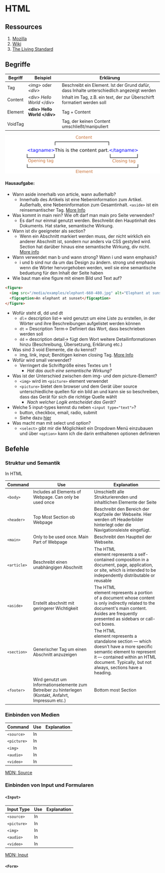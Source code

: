 # HTML

## Ressources

1. [Mozilla](https://developer.mozilla.org/en-US/)
1. [Wiki](https://en.wikipedia.org/wiki/List_of_XML_and_HTML_character_entity_references)
1. [The Living Standard](https://html.spec.whatwg.org/dev/)

## Begriffe

| Begriff | Beispiel                       | Erklärung                                                                                  |
| ------- | ------------------------------ | ------------------------------------------------------------------------------------------ |
| Tag     | _\<img>_ oder _\<div>_         | Beschreibt ein Element. Ist der Grund dafür, dass Inhalte unterschiedlich angezeigt werden |
| Content | \<div> _Hello World_ \</div>   | Inhalt im Tag, z.B. ein text, der zur Überschirft formatiert werden soll                   |
| Element | **\<div> Hello World \</div>** | Tag + Content                                                                              |
| VoidTag | <img src="" alt="">            | Tag, der keinen Content umschließt/manipuliert                                             |

![Element Struktur](/resources/html_element-structure.png)

#### Hausaufgabe:

- Wann aside innerhalb von article, wann außerhalb?
  - Innerhalb des Artikels ist eine Nebeninformation zum Artikel. Außerhalb, eine Nebeninformation zum Gesamtinhalt. `<aside>` ist ein reinsemantischer Tag. [More Info](http://html5doctor.com/aside-revisited/)
- Was kommt in main rein? Wie oft darf man main pro Seite verwenden?
  - Es darf nur einmal genutzt werden. Beschreibt den Hauptinhalt des Dokuments. Hat starke, semantische Wirkung.
- Wann ist div geeigneter als section?
  - Wenn ein Abschnitt markiert werden muss, der nicht wirklich ein anderer Abschnitt ist, sondern nur anders via CSS gestyled wird. Section hat darüber hinaus eine semantische Wirkung, div nicht. [More info](https://developer.mozilla.org/en-US/docs/Web/HTML/Element/section#Usage_notes)
- Wann verwendet man b und wann strong? Wann i und wann emphasis?
  - i und b sind nur da um das Design zu ändern. strong und emphasis wenn die Wörter hervorgehoben werden, weil sie eine semantische beduetung für den Inhalt der Seite haben
- Wie baut man eine figure mit einem Bild und Text auf?

```html
<figure>
  <img src="/media/examples/elephant-660-480.jpg" alt="Elephant at sunset" />
  <figcaption>An elephant at sunset</figcaption>
</figure>
```

- Wofür steht dl, dd und dt
  - `dl`= description list-> wird genutzt um eine Liste zu erstellen, in der Wörter und ihre Beschreibungen aufgelistet werden können
  - `dt` = Description Term-> Definiert das Wort, dass beschrieben werden soll
  - `dd` = description detail-> fügt dem Wort weitere Detailinformationen hinzu (Beschreibung, Übersetzung, Erklärung etc.)
- Was sind 3 void Elemente, die du kennst?
  - img, link, input; Benötigen keinen closing Tag. [More Info](https://html.spec.whatwg.org/dev/syntax.html#void-elements)
- Wofür wird small verwendet?
  - Verringert die Schriftgröße eines Textes um 1
    - _Hat das auch eine semantische Wirkung?_
- Was ist der Unterschied zwischen dem img- und dem picture-Element?
  - `<img>` wird im `<picture>` element verwendet
  - `<picture>` bietet dem browser und dem Gerät über source unterschiedliche quellen für ein bild an und kann sie so beschreiben, dass das Gerät für sich die richtige Quelle wählt
    - _Nach welcher Logik entscheidet das Gerät?_
- Welche 5 input-types kennst du neben `<input type="text">`?
  - button, checkbox, email, radio, submit
  - Siehe dazu [hier](https://developer.mozilla.org/en-US/docs/Web/HTML/Element/input)
- Was macht man mit select und option?
  - `<select>` gibt mir die Möglichkeit ein Dropdown Menü einzubauen und über `<option>` kann ich die darin enthaltenen optionen definieren

## Befehle

### Struktur und Semantik

In HTML

| Command     | Use                                                                                                  | Explanation                                                                                                                                                                                                               |
| ----------- | ---------------------------------------------------------------------------------------------------- | ------------------------------------------------------------------------------------------------------------------------------------------------------------------------------------------------------------------------- |
| `<body>`    | Includes all Elements of Webpage. Can only be used once                                              | Umschießt alle Strukturierenden und inhaltlichen Elemente der Seite                                                                                                                                                       |
| `<header>`  | Top Most Section ob Webpage                                                                          | Beschreibt den Bereich der Kopfzeile der Webseite. Hier werden oft Headerbilder hinterlegt oder die Navigationsleiste eingefügt.                                                                                          |
| `<main>`    | Only to be used once. Main Part of Webpage                                                           | Beschreibt den Hauptteil der Webseite.                                                                                                                                                                                    |
| `<article>` | Beschreibt einen unabhängigen Abschnitt                                                              | The HTML <article> element represents a self-contained composition in a document, page, application, or site, which is intended to be independently distributable or reusable                                             |
| `<aside>`   | Erstellt abschnitt mit geringerer Wichtigkeit                                                        | The HTML <aside> element represents a portion of a document whose content is only indirectly related to the document's main content. Asides are frequently presented as sidebars or call-out boxes.                       |
| `<section>` | Generischer Tag um einen Abschnitt anzuzeigen                                                        | The HTML <section> element represents a standalone section — which doesn't have a more specific semantic element to represent it — contained within an HTML document. Typically, but not always, sections have a heading. |
| `<footer>`  | Wird genutzt um Informationselemente zum Betreiber zu hinterlegen (Kontakt, Anfahrt, Impressum etc.) | Bottom most Section                                                                                                                                                                                                       |

### Einbinden von Medien

| Command     | Use | Explanation |
| ----------- | --- | ----------- |
| `<source>`  | In  |             |
| `<picture>` | In  |             |
| `<img>`     | In  |             |
| `<audio>`   | In  |             |
| `<video>`   | In  |             |

[MDN: Source](https://developer.mozilla.org/en-US/docs/Web/HTML/Element/source)

### Einbinden von Input und Formularen

#### `<Input>`

| Input Type  | Use | Explanation |
| ----------- | --- | ----------- |
| `<source>`  | In  |             |
| `<picture>` | In  |             |
| `<img>`     | In  |             |
| `<audio>`   | In  |             |
| `<video>`   | In  |             |

[MDN: Input](https://developer.mozilla.org/en-US/docs/Web/HTML/Element/input)

#### `<Form>`
